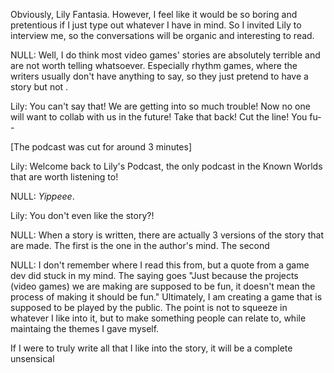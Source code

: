 Obviously, Lily Fantasia. However, I feel like it would be so boring and pretentious if I just type out whatever I have in mind. So I invited Lily to interview me, so the conversations will be organic and interesting to read.

NULL: Well, I do think most video games' stories are absolutely terrible and are not worth telling whatsoever. Especially rhythm games, where the writers usually don't have anything to say, so they just pretend to have a story but not .

Lily: You can't say that! We are getting into so much trouble! Now no one will want to collab with us in the future! Take that back! Cut the line! You fu--

[The podcast was cut for around 3 minutes]

Lily: Welcome back to Lily's Podcast, the only podcast in the Known Worlds that are worth listening to!

NULL: *Yippeee*.

Lily: You don't even like the story?!

NULL: When a story is written, there are actually 3 versions of the story that are made. The first is the one in the author's mind. The second

NULL: I don't remember where I read this from, but a quote from a game dev did stuck in my mind. The saying goes "Just because the projects (video games) we are making are supposed to be fun, it doesn't mean the process of making it should be fun." Ultimately, I am creating a game that is supposed to be played by the public. The point is not to squeeze in whatever I like into it, but to make something people can relate to, while maintaing the themes I gave myself.

If I were to truly write all that I like into the story, it will be a complete unsensical 